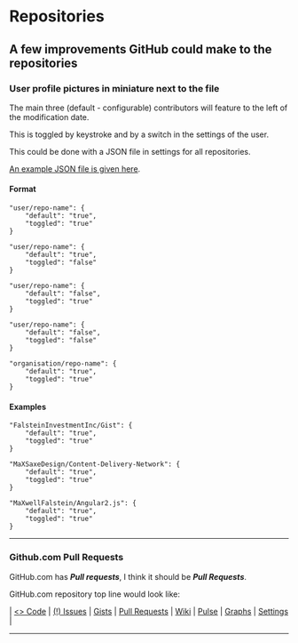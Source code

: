 # Repositories

## A few improvements GitHub could make to the repositories

### User profile pictures in miniature next to the file

The main three (default - configurable) contributors will feature to the left of the modification date.

This is toggled by keystroke and by a switch in the settings of the user.

This could be done with a JSON file in settings for all repositories.

[An example JSON file is given here](https://github.com/MaXwellFalstein/GitHub-Improvements/blob/master/Repositories/repo-contrib-pic.json).

#### Format

    "user/repo-name": {
        "default": "true",
        "toggled": "true"
    }

    "user/repo-name": {
        "default": "true",
        "toggled": "false"
    }

    "user/repo-name": {
        "default": "false",
        "toggled": "true"
    }

    "user/repo-name": {
        "default": "false",
        "toggled": "false"
    }

    "organisation/repo-name": {
        "default": "true",
        "toggled": "true"
    }

#### Examples

    "FalsteinInvestmentInc/Gist": {
        "default": "true",
        "toggled": "true"
    }

    "MaXSaxeDesign/Content-Delivery-Network": {
        "default": "true",
        "toggled": "true"
    }

    "MaXwellFalstein/Angular2.js": {
        "default": "true",
        "toggled": "true"
    }

---

### Github.com Pull Requests

GitHub.com has ***Pull requests***, I think it should be ***Pull Requests***.

GitHub.com repository top line would look like:

| [<> Code](https://github.com/MaXwellFalstein/GitHub-Improvements) | [(!) Issues](https://github.com/MaXwellFalstein/GitHub-Improvements/Issues) | [Gists](https://github.com/MaXwellFalstein/GitHub-Improvements/tree/master/Gists) | [Pull Requests](https://github.com/MaXwellFalstein/GitHub-Improvements/tree/master/Pull-Requests) | [Wiki](https://github.com/MaXwellFalstein/GitHub-Improvements/wiki) | [Pulse](https://github.com/MaXwellFalstein/GitHub-Improvements/pulse) | [Graphs](https://github.com/MaXwellFalstein/GitHub-Improvements/graphs/contributors) | [Settings](https://github.com/MaXwellFalstein/GitHub-Improvements/settings) |



---
